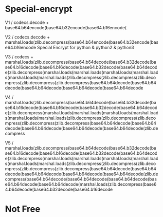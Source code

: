 # Special-encrypt
V1
/ codecs.decode + base64.b64encode(base64.b32encode(base64.b16encode(

V2
/ codecs.decode + marshal.loads(zlib.decompress(base64.b64encode(base64.b32encode(base64.b16encode
Special Encrypt for python &amp; python2 &amp; python3

V3
/ codecs + marshal.loads(zlib.decompress(base64.b64decode(base64.b32decode(base64.b16decode(base64.b16decode(base64.b32decode(base64.b64decode(zlib.decompress(marshal.loads(marshal.loads(marshal.loads(marshal.loads(marshal.loads(marshal.loads(zlib.decompress(zlib.decompress(zlib.decompress(zlib.decompress(zlib.decompress(base64.b64decode(base64.b64decode(base64.b64decode(base64.b64decode(base64.b64decode

V4
/ marshal.loads(zlib.decompress(base64.b64decode(base64.b32decode(base64.b16decode(base64.b16decode(base64.b32decode(base64.b64decode(zlib.decompress(marshal.loads(marshal.loads(marshal.loads(marshal.loads(marshal.loads(marshal.loads(zlib.decompress(zlib.decompress(zlib.decompress(zlib.decompress(zlib.decompress(base64.b64decode(base64.b64decode(base64.b64decode(base64.b64decode(base64.b64decode(zlib.decompress 

V5
/ marshal.loads(zlib.decompress(base64.b64decode(base64.b32decode(base64.b16decode(base64.b16decode(base64.b32decode(base64.b64decode(zlib.decompress(marshal.loads(marshal.loads(marshal.loads(marshal.loads(marshal.loads(marshal.loads(zlib.decompress(zlib.decompress(zlib.decompress(zlib.decompress(zlib.decompress(base64.b64decode(base64.b64decode(base64.b64decode(base64.b64decode(base64.b64decode(zlib.decompress(base64.b64decode(base64.b64decode(base64.b64decode(base64.b64decode(base64.b64decode(marshal.loads(zlib.decompress(base64.b64decode(base64.b32decode(base64.b16decode

# Not Free

